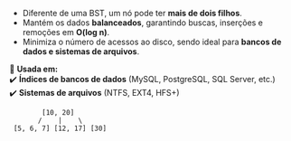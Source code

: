 
- Diferente de uma BST, um nó pode ter **mais de dois filhos**.
- Mantém os dados **balanceados**, garantindo buscas, inserções e remoções em **O(log n)**.
- Minimiza o número de acessos ao disco, sendo ideal para **bancos de dados e sistemas de arquivos**.

📌 **Usada em:**  
✔️ **Índices de bancos de dados** (MySQL, PostgreSQL, SQL Server, etc.)  
✔️ **Sistemas de arquivos** (NTFS, EXT4, HFS+)

```
        [10, 20]
       /    |    \
 [5, 6, 7] [12, 17] [30]

```
